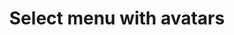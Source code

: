 ---
title: Select menu with avatars
category: Application
paid: true
isActive: true
ltr: {"vue":{"vueCss":[],"vueTail":[]},"preview":"function App() {\n  const menuItems = [{\n    name: \"Danya\",\n    label: \"@danya\",\n    avatar: \"https://randomuser.me/api/portraits/women/79.jpg\"\n  }, {\n    name: \"Osama\",\n    label: \"@osama\",\n    avatar: \"https://api.uifaces.co/our-content/donated/xZ4wg2Xj.jpg\"\n  }, {\n    name: \"Loyan\",\n    label: \"@loyan\",\n    avatar: \"https://randomuser.me/api/portraits/men/86.jpg\"\n  }, {\n    name: \"Carllose\",\n    label: \"@carllose\",\n    avatar: \"https://images.unsplash.com/photo-1507003211169-0a1dd7228f2d?ixlib=rb-0.3.5&q=80&fm=jpg&crop=faces&fit=crop&h=200&w=200&s=a72ca28288878f8404a795f39642a46f\"\n  }, {\n    name: \"Micheal\",\n    label: \"@micheal\",\n    avatar: \"https://randomuser.me/api/portraits/men/46.jpg\"\n  }];\n  const [selectedItem, setSelectedItem] = React.useState({\n    item: menuItems[0],\n    idx: 0\n  });\n  const [state, setState] = React.useState(false);\n  const selectMenuRef = React.useRef();\n  React.useEffect(() => {\n    const handleSelectMenu = e => {\n      if (!selectMenuRef.current.contains(e.target)) {\n        setState(false);\n      }\n    };\n    document.addEventListener('click', handleSelectMenu);\n  }, []);\n  return /*#__PURE__*/React.createElement(\"div\", {\n    className: \"relative max-w-xs px-4 mx-auto mt-12 text-base\"\n  }, /*#__PURE__*/React.createElement(\"button\", {\n    ref: selectMenuRef,\n    className: \"flex items-center gap-2 w-full px-3 py-2 text-gray-500 bg-white border rounded-md shadow-sm cursor-default outline-none focus:border-indigo-600\",\n    \"aria-haspopup\": \"true\",\n    \"aria-expanded\": \"true\",\n    \"aria-labelledby\": \"listbox-label\",\n    onClick: () => setState(!state)\n  }, /*#__PURE__*/React.createElement(\"img\", {\n    src: selectedItem.item.avatar,\n    className: \"w-6 h-6 rounded-full\"\n  }), /*#__PURE__*/React.createElement(\"div\", {\n    className: \"flex-1 text-left flex items-center gap-x-1\"\n  }, selectedItem.item.name, /*#__PURE__*/React.createElement(\"span\", {\n    className: \"text-sm\"\n  }, selectedItem.item.label)), /*#__PURE__*/React.createElement(\"svg\", {\n    xmlns: \"http://www.w3.org/2000/svg\",\n    className: \"w-5 h-5 text-gray-400\",\n    fill: \"none\",\n    viewBox: \"0 0 24 24\",\n    stroke: \"currentColor\"\n  }, /*#__PURE__*/React.createElement(\"path\", {\n    strokeLinecap: \"round\",\n    strokeLinejoin: \"round\",\n    strokeWidth: 2,\n    d: \"M8 9l4-4 4 4m0 6l-4 4-4-4\"\n  }))), state ? /*#__PURE__*/React.createElement(\"div\", {\n    className: \"relative w-full\"\n  }, /*#__PURE__*/React.createElement(\"ul\", {\n    className: \"absolute w-full mt-3 overflow-y-auto bg-white border rounded-md shadow-sm max-h-64\",\n    role: \"listbox\"\n  }, menuItems.map((el, idx) => /*#__PURE__*/React.createElement(\"li\", {\n    key: idx,\n    onClick: () => setSelectedItem({\n      item: el,\n      idx\n    }),\n    role: \"option\",\n    \"aria-selected\": selectedItem.idx == idx ? true : false,\n    className: `${selectedItem.idx == idx ? 'text-indigo-600 bg-indigo-50' : ''} flex items-center justify-between gap-2 px-3 cursor-default py-2 duration-150 text-gray-500 hover:text-indigo-600 hover:bg-indigo-50`\n  }, /*#__PURE__*/React.createElement(\"img\", {\n    src: el.avatar,\n    className: \"w-6 h-6 rounded-full\"\n  }), /*#__PURE__*/React.createElement(\"div\", {\n    className: \"flex-1 text-left flex items-center gap-x-1\"\n  }, el.name, /*#__PURE__*/React.createElement(\"span\", {\n    className: \"text-sm\"\n  }, el.label)), selectedItem.idx == idx ? /*#__PURE__*/React.createElement(\"svg\", {\n    xmlns: \"http://www.w3.org/2000/svg\",\n    className: \"w-5 h-5 text-indigo-600\",\n    viewBox: \"0 0 20 20\",\n    fill: \"currentColor\"\n  }, /*#__PURE__*/React.createElement(\"path\", {\n    fillRule: \"evenodd\",\n    d: \"M16.707 5.293a1 1 0 010 1.414l-8 8a1 1 0 01-1.414 0l-4-4a1 1 0 011.414-1.414L8 12.586l7.293-7.293a1 1 0 011.414 0z\",\n    clipRule: \"evenodd\"\n  })) : '')))) : '');\n}","react":{"jsxTail":[{"code":"import { useEffect, useRef, useState } from \"react\"\n\nexport default () => {\n\n    const menuItems = [\n        {\n            name: \"Danya\",\n            label: \"@danya\",\n            avatar: \"https://randomuser.me/api/portraits/women/79.jpg\"\n        }, {\n            name: \"Osama\",\n            label: \"@osama\",\n            avatar: \"https://api.uifaces.co/our-content/donated/xZ4wg2Xj.jpg\"\n        }, {\n            name: \"Loyan\",\n            label: \"@loyan\",\n            avatar: \"https://randomuser.me/api/portraits/men/86.jpg\"\n        }, {\n            name: \"Carllose\",\n            label: \"@carllose\",\n            avatar: \"https://images.unsplash.com/photo-1507003211169-0a1dd7228f2d?ixlib=rb-0.3.5&q=80&fm=jpg&crop=faces&fit=crop&h=200&w=200&s=a72ca28288878f8404a795f39642a46f\"\n        }, {\n            name: \"Micheal\",\n            label: \"@micheal\",\n            avatar: \"https://randomuser.me/api/portraits/men/46.jpg\"\n        },\n    ]\n\n    const [selectedItem, setSelectedItem] = useState({\n        item: menuItems[0],\n        idx: 0\n    })\n    const [state, setState] = useState(false)\n    const selectMenuRef = useRef()\n\n    useEffect(() => {\n\n        const handleSelectMenu = (e) => {\n            if (!selectMenuRef.current.contains(e.target)) {\n                setState(false)\n            }\n        }\n\n        document.addEventListener('click', handleSelectMenu)\n\n    }, [])\n\n    return (\n        <div className=\"relative max-w-xs px-4 text-base\">\n            <button ref={selectMenuRef} className=\"flex items-center gap-2 w-full px-3 py-2 text-gray-500 bg-white border rounded-md shadow-sm cursor-default outline-none focus:border-indigo-600\"\n                aria-haspopup=\"true\"\n                aria-expanded=\"true\"\n                aria-labelledby=\"listbox-label\"\n                onClick={() => setState(!state)}\n            >\n                <img src={selectedItem.item.avatar} className=\"w-6 h-6 rounded-full\" />\n                <div className=\"flex-1 text-left flex items-center gap-x-1\">\n                    {selectedItem.item.name}<span className=\"text-sm\">{selectedItem.item.label}</span>\n                </div>\n                <svg xmlns=\"http://www.w3.org/2000/svg\" className=\"w-5 h-5 text-gray-400\" fill=\"none\" viewBox=\"0 0 24 24\" stroke=\"currentColor\">\n                    <path strokeLinecap=\"round\" strokeLinejoin=\"round\" strokeWidth={2} d=\"M8 9l4-4 4 4m0 6l-4 4-4-4\" />\n                </svg>\n            </button>\n\n            {\n                state ? (\n                    <div className=\"relative w-full\">\n                        <ul className=\"absolute w-full mt-3 overflow-y-auto bg-white border rounded-md shadow-sm max-h-64\" role=\"listbox\">\n                            {\n                                menuItems.map((el, idx) => (\n                                    <li\n                                        key={idx}\n                                        onClick={() => setSelectedItem({\n                                            item: el,\n                                            idx\n                                        })}\n                                        role=\"option\"\n                                        aria-selected={selectedItem.idx == idx ? true : false}\n                                        className={`${selectedItem.idx == idx ? 'text-indigo-600 bg-indigo-50' : ''} flex items-center justify-between gap-2 px-3 cursor-default py-2 duration-150 text-gray-500 hover:text-indigo-600 hover:bg-indigo-50`}\n                                    >\n                                        <img src={el.avatar} className=\"w-6 h-6 rounded-full\" />\n                                        <div className=\"flex-1 text-left flex items-center gap-x-1\">\n                                            {el.name}<span className=\"text-sm\">{el.label}</span>\n                                        </div>\n                                        {\n                                            selectedItem.idx == idx ? (\n                                                <svg xmlns=\"http://www.w3.org/2000/svg\" className=\"w-5 h-5 text-indigo-600\" viewBox=\"0 0 20 20\" fill=\"currentColor\">\n                                                    <path fillRule=\"evenodd\" d=\"M16.707 5.293a1 1 0 010 1.414l-8 8a1 1 0 01-1.414 0l-4-4a1 1 0 011.414-1.414L8 12.586l7.293-7.293a1 1 0 011.414 0z\" clipRule=\"evenodd\" />\n                                                </svg>\n                                            ) : ''\n                                        }\n                                    </li>\n                                ))\n                            }\n                        </ul>\n                    </div>\n                ) : ''\n            }\n        </div>\n    )\n}","label":"App.jsx"}],"jsxCss":[]}}
rtl: {"vue":{"vueTail":[],"vueCss":[]},"react":{"jsxTail":[{"code":"import { useEffect, useRef, useState } from \"react\"\n\nexport default () => {\n\n    const menuItems = [\n        {\n            name: \"دانيا\",\n            label: \"@danya\",\n            avatar: \"https://randomuser.me/api/portraits/women/79.jpg\"\n        }, {\n            name: \"اسامه\",\n            label: \"@osama\",\n            avatar: \"https://api.uifaces.co/our-content/donated/xZ4wg2Xj.jpg\"\n        }, {\n            name: \"ليان\",\n            label: \"@loyan\",\n            avatar: \"https://randomuser.me/api/portraits/men/86.jpg\"\n        }, {\n            name: \"كارلوس\",\n            label: \"@carllose\",\n            avatar: \"https://images.unsplash.com/photo-1507003211169-0a1dd7228f2d?ixlib=rb-0.3.5&q=80&fm=jpg&crop=faces&fit=crop&h=200&w=200&s=a72ca28288878f8404a795f39642a46f\"\n        }, {\n            name: \"ميشايل\",\n            label: \"@micheal\",\n            avatar: \"https://randomuser.me/api/portraits/men/46.jpg\"\n        },\n    ]\n\n    const [selectedItem, setSelectedItem] = useState({\n        item: menuItems[0],\n        idx: 0\n    })\n    const [state, setState] = useState(false)\n    const selectMenuRef = useRef()\n\n    useEffect(() => {\n\n        const handleSelectMenu = (e) => {\n            if (!selectMenuRef.current.contains(e.target)) {\n                setState(false)\n            }\n        }\n\n        document.addEventListener('click', handleSelectMenu)\n\n    }, [])\n\n    return (\n        <div className=\"relative max-w-xs px-4 text-base\">\n            <button ref={selectMenuRef} className=\"flex items-center gap-2 w-full px-3 py-2 text-gray-500 bg-white border rounded-md shadow-sm cursor-default outline-none focus:border-indigo-600\"\n                aria-haspopup=\"true\"\n                aria-expanded=\"true\"\n                aria-labelledby=\"listbox-label\"\n                onClick={() => setState(!state)}\n            >\n                <img src={selectedItem.item.avatar} className=\"w-6 h-6 rounded-full\" />\n                <div className=\"flex-1 text-left flex items-center gap-x-1\">\n                    {selectedItem.item.name}<span className=\"text-sm\">{selectedItem.item.label}</span>\n                </div>\n                <svg xmlns=\"http://www.w3.org/2000/svg\" className=\"w-5 h-5 text-gray-400\" fill=\"none\" viewBox=\"0 0 24 24\" stroke=\"currentColor\">\n                    <path strokeLinecap=\"round\" strokeLinejoin=\"round\" strokeWidth={2} d=\"M8 9l4-4 4 4m0 6l-4 4-4-4\" />\n                </svg>\n            </button>\n\n            {\n                state ? (\n                    <div className=\"relative w-full\">\n                        <ul className=\"absolute w-full mt-3 overflow-y-auto bg-white border rounded-md shadow-sm max-h-64\" role=\"listbox\">\n                            {\n                                menuItems.map((el, idx) => (\n                                    <li\n                                        key={idx}\n                                        onClick={() => setSelectedItem({\n                                            item: el,\n                                            idx\n                                        })}\n                                        role=\"option\"\n                                        aria-selected={selectedItem.idx == idx ? true : false}\n                                        className={`${selectedItem.idx == idx ? 'text-indigo-600 bg-indigo-50' : ''} flex items-center justify-between gap-2 px-3 cursor-default py-2 duration-150 text-gray-500 hover:text-indigo-600 hover:bg-indigo-50`}\n                                    >\n                                        <img src={el.avatar} className=\"w-6 h-6 rounded-full\" />\n                                        <div className=\"flex-1 text-left flex items-center gap-x-1\">\n                                            {el.name}<span className=\"text-sm\">{el.label}</span>\n                                        </div>\n                                        {\n                                            selectedItem.idx == idx ? (\n                                                <svg xmlns=\"http://www.w3.org/2000/svg\" className=\"w-5 h-5 text-indigo-600\" viewBox=\"0 0 20 20\" fill=\"currentColor\">\n                                                    <path fillRule=\"evenodd\" d=\"M16.707 5.293a1 1 0 010 1.414l-8 8a1 1 0 01-1.414 0l-4-4a1 1 0 011.414-1.414L8 12.586l7.293-7.293a1 1 0 011.414 0z\" clipRule=\"evenodd\" />\n                                                </svg>\n                                            ) : ''\n                                        }\n                                    </li>\n                                ))\n                            }\n                        </ul>\n                    </div>\n                ) : ''\n            }\n        </div>\n    )\n}","label":"App.jsx"}],"jsxCss":[]},"preview":"function App() {\n  const menuItems = [{\n    name: \"دانيا\",\n    label: \"@danya\",\n    avatar: \"https://randomuser.me/api/portraits/women/79.jpg\"\n  }, {\n    name: \"اسامه\",\n    label: \"@osama\",\n    avatar: \"https://api.uifaces.co/our-content/donated/xZ4wg2Xj.jpg\"\n  }, {\n    name: \"ليان\",\n    label: \"@loyan\",\n    avatar: \"https://randomuser.me/api/portraits/men/86.jpg\"\n  }, {\n    name: \"كارلوس\",\n    label: \"@carllose\",\n    avatar: \"https://images.unsplash.com/photo-1507003211169-0a1dd7228f2d?ixlib=rb-0.3.5&q=80&fm=jpg&crop=faces&fit=crop&h=200&w=200&s=a72ca28288878f8404a795f39642a46f\"\n  }, {\n    name: \"ميشايل\",\n    label: \"@micheal\",\n    avatar: \"https://randomuser.me/api/portraits/men/46.jpg\"\n  }];\n  const [selectedItem, setSelectedItem] = React.useState({\n    item: menuItems[0],\n    idx: 0\n  });\n  const [state, setState] = React.useState(false);\n  const selectMenuRef = React.useRef();\n  React.useEffect(() => {\n    const handleSelectMenu = e => {\n      if (!selectMenuRef.current.contains(e.target)) {\n        setState(false);\n      }\n    };\n    document.addEventListener('click', handleSelectMenu);\n  }, []);\n  return /*#__PURE__*/React.createElement(\"div\", {\n    className: \"relative max-w-xs px-4 mx-auto mt-12 text-base\"\n  }, /*#__PURE__*/React.createElement(\"button\", {\n    ref: selectMenuRef,\n    className: \"flex items-center gap-2 w-full px-3 py-2 text-gray-500 bg-white border rounded-md shadow-sm cursor-default outline-none focus:border-indigo-600\",\n    \"aria-haspopup\": \"true\",\n    \"aria-expanded\": \"true\",\n    \"aria-labelledby\": \"listbox-label\",\n    onClick: () => setState(!state)\n  }, /*#__PURE__*/React.createElement(\"img\", {\n    src: selectedItem.item.avatar,\n    className: \"w-6 h-6 rounded-full\"\n  }), /*#__PURE__*/React.createElement(\"div\", {\n    className: \"flex-1 text-left flex items-center gap-x-1\"\n  }, selectedItem.item.name, /*#__PURE__*/React.createElement(\"span\", {\n    className: \"text-sm\"\n  }, selectedItem.item.label)), /*#__PURE__*/React.createElement(\"svg\", {\n    xmlns: \"http://www.w3.org/2000/svg\",\n    className: \"w-5 h-5 text-gray-400\",\n    fill: \"none\",\n    viewBox: \"0 0 24 24\",\n    stroke: \"currentColor\"\n  }, /*#__PURE__*/React.createElement(\"path\", {\n    strokeLinecap: \"round\",\n    strokeLinejoin: \"round\",\n    strokeWidth: 2,\n    d: \"M8 9l4-4 4 4m0 6l-4 4-4-4\"\n  }))), state ? /*#__PURE__*/React.createElement(\"div\", {\n    className: \"relative w-full\"\n  }, /*#__PURE__*/React.createElement(\"ul\", {\n    className: \"absolute w-full mt-3 overflow-y-auto bg-white border rounded-md shadow-sm max-h-64\",\n    role: \"listbox\"\n  }, menuItems.map((el, idx) => /*#__PURE__*/React.createElement(\"li\", {\n    key: idx,\n    onClick: () => setSelectedItem({\n      item: el,\n      idx\n    }),\n    role: \"option\",\n    \"aria-selected\": selectedItem.idx == idx ? true : false,\n    className: `${selectedItem.idx == idx ? 'text-indigo-600 bg-indigo-50' : ''} flex items-center justify-between gap-2 px-3 cursor-default py-2 duration-150 text-gray-500 hover:text-indigo-600 hover:bg-indigo-50`\n  }, /*#__PURE__*/React.createElement(\"img\", {\n    src: el.avatar,\n    className: \"w-6 h-6 rounded-full\"\n  }), /*#__PURE__*/React.createElement(\"div\", {\n    className: \"flex-1 text-left flex items-center gap-x-1\"\n  }, el.name, /*#__PURE__*/React.createElement(\"span\", {\n    className: \"text-sm\"\n  }, el.label)), selectedItem.idx == idx ? /*#__PURE__*/React.createElement(\"svg\", {\n    xmlns: \"http://www.w3.org/2000/svg\",\n    className: \"w-5 h-5 text-indigo-600\",\n    viewBox: \"0 0 20 20\",\n    fill: \"currentColor\"\n  }, /*#__PURE__*/React.createElement(\"path\", {\n    fillRule: \"evenodd\",\n    d: \"M16.707 5.293a1 1 0 010 1.414l-8 8a1 1 0 01-1.414 0l-4-4a1 1 0 011.414-1.414L8 12.586l7.293-7.293a1 1 0 011.414 0z\",\n    clipRule: \"evenodd\"\n  })) : '')))) : '');\n}"}
slug: /select-menus
id: 480ee5e2-2c32-47bd-a581-757dbb5bff06
created_at: 1668384830563
---